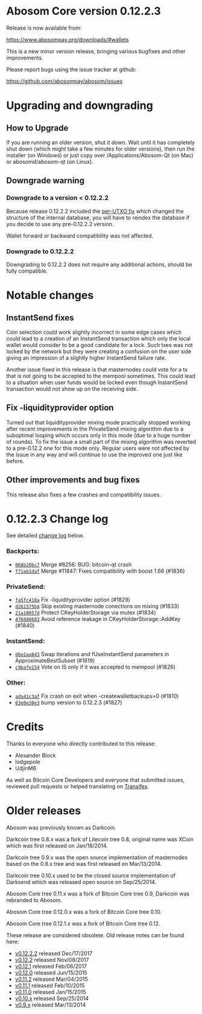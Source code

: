 Abosom Core version 0.12.2.3
==========================

Release is now available from:

  <https://www.abosompay.org/downloads/#wallets>

This is a new minor version release, bringing various bugfixes and other
improvements.

Please report bugs using the issue tracker at github:

  <https://github.com/abosompay/abosom/issues>


Upgrading and downgrading
=========================

How to Upgrade
--------------

If you are running an older version, shut it down. Wait until it has completely
shut down (which might take a few minutes for older versions), then run the
installer (on Windows) or just copy over /Applications/Abosom-Qt (on Mac) or
abosomd/abosom-qt (on Linux).

Downgrade warning
-----------------

### Downgrade to a version < 0.12.2.2

Because release 0.12.2.2 included the [per-UTXO fix](release-notes/abosom/release-notes-0.12.2.2.md#per-utxo-fix)
which changed the structure of the internal database, you will have to reindex
the database if you decide to use any pre-0.12.2.2 version.

Wallet forward or backward compatibility was not affected.

### Downgrade to 0.12.2.2

Downgrading to 0.12.2.2 does not require any additional actions, should be
fully compatible.

Notable changes
===============

InstantSend fixes
-----------------

Coin selection could work slightly incorrect in some edge cases which could
lead to a creation of an InstantSend transaction which only the local wallet
would consider to be a good candidate for a lock. Such txes was not locked by
the network but they were creating a confusion on the user side giving an
impression of a slightly higher InstantSend failure rate.

Another issue fixed in this release is that masternodes could vote for a tx
that is not going to be accepted to the mempool sometimes. This could lead to
a situation when user funds would be locked even though InstantSend transaction
would not show up on the receiving side.

Fix -liquidityprovider option
-----------------------------

Turned out that liquidityprovider mixing mode practically stopped working after
recent improvements in the PrivateSend mixing algorithm due to a suboptimal
looping which occurs only in this mode (due to a huge number of rounds). To fix
the issue a small part of the mixing algorithm was reverted to a pre-0.12.2 one
for this mode only. Regular users were not affected by the issue in any way and
will continue to use the improved one just like before.

Other improvements and bug fixes
--------------------------------

This release also fixes a few crashes and compatibility issues.


0.12.2.3 Change log
===================

See detailed [change log](https://github.com/abosompay/abosom/compare/v0.12.2.2...abosompay:v0.12.2.3) below.

### Backports:
- [`068b20bc7`](https://github.com/abosompay/abosom/commit/068b20bc7) Merge #8256: BUG: bitcoin-qt crash
- [`f71ab1daf`](https://github.com/abosompay/abosom/commit/f71ab1daf) Merge #11847: Fixes compatibility with boost 1.66 (#1836)

### PrivateSend:
- [`fa5fc418a`](https://github.com/abosompay/abosom/commit/fa5fc418a) Fix -liquidityprovider option (#1829)
- [`d261575b4`](https://github.com/abosompay/abosom/commit/d261575b4) Skip existing masternode conections on mixing (#1833)
- [`21a10057d`](https://github.com/abosompay/abosom/commit/21a10057d) Protect CKeyHolderStorage via mutex (#1834)
- [`476888683`](https://github.com/abosompay/abosom/commit/476888683) Avoid reference leakage in CKeyHolderStorage::AddKey (#1840)

### InstantSend:
- [`d6e2aa843`](https://github.com/abosompay/abosom/commit/d6e2aa843) Swap iterations and fUseInstantSend parameters in ApproximateBestSubset (#1819)
- [`c9bafe154`](https://github.com/abosompay/abosom/commit/c9bafe154) Vote on IS only if it was accepted to mempool (#1826)

### Other:
- [`ada41c3af`](https://github.com/abosompay/abosom/commit/ada41c3af) Fix crash on exit when -createwalletbackups=0 (#1810)
- [`63e0e30e3`](https://github.com/abosompay/abosom/commit/63e0e30e3) bump version to 0.12.2.3 (#1827)

Credits
=======

Thanks to everyone who directly contributed to this release:

- Alexander Block
- lodgepole
- UdjinM6

As well as Bitcoin Core Developers and everyone that submitted issues,
reviewed pull requests or helped translating on
[Transifex](https://www.transifex.com/projects/p/abosom/).


Older releases
==============

Abosom was previously known as Darkcoin.

Darkcoin tree 0.8.x was a fork of Litecoin tree 0.8, original name was XCoin
which was first released on Jan/18/2014.

Darkcoin tree 0.9.x was the open source implementation of masternodes based on
the 0.8.x tree and was first released on Mar/13/2014.

Darkcoin tree 0.10.x used to be the closed source implementation of Darksend
which was released open source on Sep/25/2014.

Abosom Core tree 0.11.x was a fork of Bitcoin Core tree 0.9,
Darkcoin was rebranded to Abosom.

Abosom Core tree 0.12.0.x was a fork of Bitcoin Core tree 0.10.

Abosom Core tree 0.12.1.x was a fork of Bitcoin Core tree 0.12.

These release are considered obsolete. Old release notes can be found here:

- [v0.12.2.2](release-notes/abosom/release-notes-0.12.2.2.md) released Dec/17/2017
- [v0.12.2](release-notes/abosom/release-notes-0.12.2.md) released Nov/08/2017
- [v0.12.1](release-notes/abosom/release-notes-0.12.1.md) released Feb/06/2017
- [v0.12.0](release-notes/abosom/release-notes-0.12.0.md) released Jun/15/2015
- [v0.11.2](release-notes/abosom/release-notes-0.11.2.md) released Mar/04/2015
- [v0.11.1](release-notes/abosom/release-notes-0.11.1.md) released Feb/10/2015
- [v0.11.0](release-notes/abosom/release-notes-0.11.0.md) released Jan/15/2015
- [v0.10.x](release-notes/abosom/release-notes-0.10.0.md) released Sep/25/2014
- [v0.9.x](release-notes/abosom/release-notes-0.9.0.md) released Mar/13/2014

